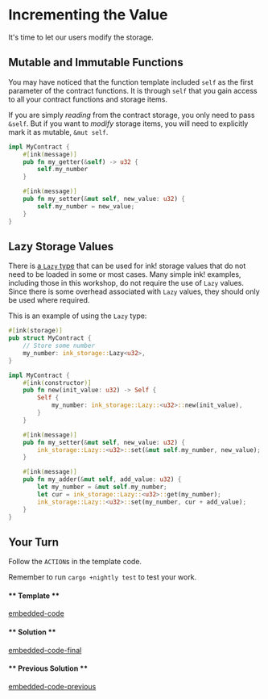 Incrementing the Value
===

It's time to let our users modify the storage.

## Mutable and Immutable Functions

You may have noticed that the function template included `self` as the first parameter of the
contract functions. It is through `self` that you gain access to all your contract functions and
storage items.

If you are simply _reading_ from the contract storage, you only need to pass `&self`. But if you want to _modify_ storage items, you will need to explicitly mark it as mutable, `&mut self`.

```rust
impl MyContract {
    #[ink(message)]
    pub fn my_getter(&self) -> u32 {
        self.my_number
    }

    #[ink(message)]
    pub fn my_setter(&mut self, new_value: u32) {
        self.my_number = new_value;
    }
}
```

## Lazy Storage Values

There is [a `Lazy` type](https://paritytech.github.io/ink/ink_storage/struct.Lazy.html) that can be
used for ink! storage values that do not need to be loaded in some or most cases. Many simple ink!
examples, including those in this workshop, do not require the use of `Lazy` values. Since there is
some overhead associated with `Lazy` values, they should only be used where required.

This is an example of using the `Lazy` type:

```rust
#[ink(storage)]
pub struct MyContract {
    // Store some number
    my_number: ink_storage::Lazy<u32>,
}

impl MyContract {
    #[ink(constructor)]
    pub fn new(init_value: u32) -> Self {
        Self {
            my_number: ink_storage::Lazy::<u32>::new(init_value),
        }
    }

    #[ink(message)]
    pub fn my_setter(&mut self, new_value: u32) {
        ink_storage::Lazy::<u32>::set(&mut self.my_number, new_value);
    }

    #[ink(message)]
    pub fn my_adder(&mut self, add_value: u32) {
        let my_number = &mut self.my_number;
        let cur = ink_storage::Lazy::<u32>::get(my_number);
        ink_storage::Lazy::<u32>::set(my_number, cur + add_value);
    }
}
```

## Your Turn

Follow the `ACTION`s in the template code.

Remember to run `cargo +nightly test` to test your work.

<!-- tabs:start -->

#### ** Template **

[embedded-code](./assets/1.4-template.rs ':include :type=code embed-template')

#### ** Solution **

[embedded-code-final](./assets/1.4-finished-code.rs ':include :type=code embed-final')

#### ** Previous Solution **

[embedded-code-previous](./assets/1.3-finished-code.rs ':include :type=code embed-previous')

<!-- tabs:end -->
